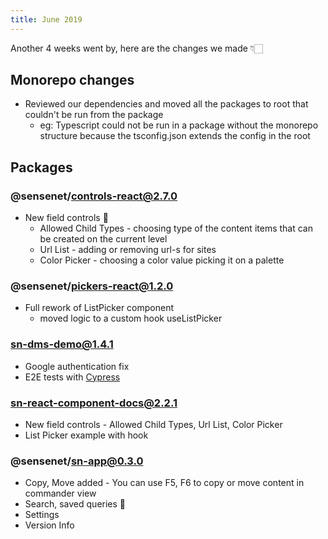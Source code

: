 ```yaml
---
title: June 2019
---
```


Another 4 weeks went by, here are the changes we made 👇🏻

## Monorepo changes
- Reviewed our dependencies and moved all the packages to root that couldn't be run from the package
  - eg: Typescript could not be run in a package without the monorepo structure because the tsconfig.json extends the config in the root

  
## Packages

### @sensenet/controls-react@2.7.0
- New field controls 🌟
  - Allowed Child Types - choosing type of the content items that can be created on the current level
  - Url List - adding or removing url-s for sites
  - Color Picker - choosing a color value picking it on a palette

### @sensenet/pickers-react@1.2.0
- Full rework of ListPicker component
  - moved logic to a custom hook useListPicker

### sn-dms-demo@1.4.1

- Google authentication fix
- E2E tests with [Cypress](https://www.cypress.io/)

### sn-react-component-docs@2.2.1

- New field controls - Allowed Child Types, Url List, Color Picker
- List Picker example with hook

### @sensenet/sn-app@0.3.0

- Copy, Move added - You can use F5, F6 to copy or move content in commander view
- Search, saved queries 🔎
- Settings
- Version Info
